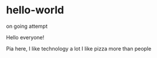 # hello-world
on going attempt 

Hello everyone! 

Pia here, I like technology a lot
I like pizza more than people 
